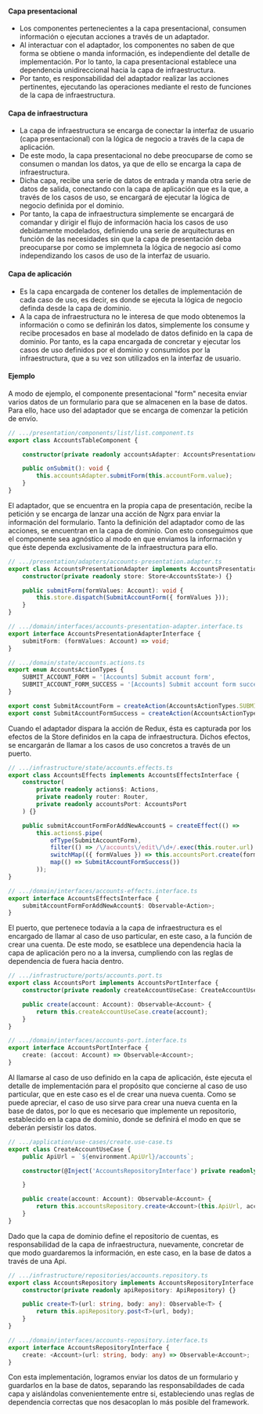 #### Capa presentacional

- Los componentes pertenecientes a la capa presentacional, consumen información o ejecutan acciones a través de un adaptador.
- Al interactuar con el adaptador, los componentes no saben de que forma se obtiene o manda información, es independiente del detalle de implementación. Por lo tanto, la capa presentacional establece una dependencia unidireccional hacia la capa de infraestructura.
- Por tanto, es responsabilidad del adaptador realizar las acciones pertinentes, ejecutando las operaciones mediante el resto de funciones de la capa de infraestructura.


#### Capa de infraestructura

- La capa de infraestructura se encarga de conectar la interfaz de usuario (capa presentacional) con la lógica de negocio a través de la capa de aplicación.
- De este modo, la capa presentacional no debe preocuparse de como se consumen o mandan los datos, ya que de ello se encarga la capa de infraestructura.
- Dicha capa, recibe una serie de datos de entrada y manda otra serie de datos de salida, conectando con la capa de aplicación que es la que, a través de los casos de uso, se encargará de ejecutar la lógica de negocio definida por el dominio.
- Por tanto, la capa de infraestructura simplemente se encargará de comandar y dirigir el flujo de información hacia los casos de uso debidamente modelados, definiendo una serie de arquitecturas en función de las necesidades sin que la capa de presentación deba preocuparse por como se implemneta la lógica de negocio así como independizando los casos de uso de la interfaz de usuario.


#### Capa de aplicación

- Es la capa encargada de contener los detalles de implementación de cada caso de uso, es decir, es donde se ejecuta la lógica de negocio definda desde la capa de dominio.
- A la capa de infraestructura no le interesa de que modo obtenemos la información o como se definirán los datos, simplemente los consume y recibe procesados en base al modelado de datos definido en la capa de dominio. Por tanto, es la capa encargada de concretar y ejecutar los casos de uso definidos por el dominio y consumidos por la infraestructura, que a su vez son utilizados en la interfaz de usuario.


#### Ejemplo

A modo de ejemplo, el componente presentacional "form" necesita enviar varios datos de un formulario para que se almacenen en la base de datos. Para ello, hace uso del adaptador que se encarga de comenzar la petición de envío.

```typescript
// .../presentation/components/list/list.component.ts
export class AccountsTableComponent {

    constructor(private readonly accountsAdapter: AccountsPresentationAdapter) {}

    public onSubmit(): void {
        this.accountsAdapter.submitForm(this.accountForm.value);
    }
}
```

El adaptador, que se encuentra en la propia capa de presentación, recibe la petición y se encarga de lanzar una acción de Ngrx para enviar la información del formulario. Tanto la definición del adaptador como de las acciones, se encuentran en la capa de dominio. Con esto conseguimos que el componente sea agnóstico al modo en que enviamos la información y que éste dependa exclusivamente de la infraestructura para ello.

```typescript
// .../presentation/adapters/accounts-presentation.adapter.ts
export class AccountsPresentationAdapter implements AccountsPresentationAdapterInterface {
    constructor(private readonly store: Store<AccountsState>) {}

    public submitForm(formValues: Account): void {
        this.store.dispatch(SubmitAccountForm({ formValues }));
    }
}

// .../domain/interfaces/accounts-presentation-adapter.interface.ts
export interface AccountsPresentationAdapterInterface {
    submitForm: (formValues: Account) => void;
}

// .../domain/state/accounts.actions.ts
export enum AccountsActionTypes {
    SUBMIT_ACCOUNT_FORM = '[Accounts] Submit account form',
    SUBMIT_ACCOUNT_FORM_SUCCESS = '[Accounts] Submit account form success',
}

export const SubmitAccountForm = createAction(AccountsActionTypes.SUBMIT_ACCOUNT_FORM, props<{ formValues: Account }>());
export const SubmitAccountFormSuccess = createAction(AccountsActionTypes.SUBMIT_ACCOUNT_FORM_SUCCESS);
```

Cuando el adaptador dispara la acción de Redux, ésta es capturada por los efectos de la Store definidos en la capa de infraestructura. Dichos efectos, se encargarán de llamar a los casos de uso concretos a través de un puerto.

```typescript
// .../infrastructure/state/accounts.effects.ts
export class AccountsEffects implements AccountsEffectsInterface {
    constructor(
        private readonly actions$: Actions,
        private readonly router: Router,
        private readonly accountsPort: AccountsPort
    ) {}

    public submitAccountFormForAddNewAccount$ = createEffect(() =>
        this.actions$.pipe(
            ofType(SubmitAccountForm),
            filter(() => /\/accounts\/edit\/\d+/.exec(this.router.url) === null),
            switchMap(({ formValues }) => this.accountsPort.create(formValues)),
            map(() => SubmitAccountFormSuccess())
        ));
}

// .../domain/interfaces/accounts-effects.interface.ts
export interface AccountsEffectsInterface {
    submitAccountFormForAddNewAccount$: Observable<Action>;
}
```

El puerto, que pertenece todavía a la capa de infraestructura es el encargado de llamar al caso de uso particular, en este caso, a la función de crear una cuenta. De este modo, se esatblece una dependencia hacia la capa de aplicación pero no a la inversa, cumpliendo con las reglas de dependencia de fuera hacia dentro.

```typescript
// .../infrastructure/ports/accounts.port.ts
export class AccountsPort implements AccountsPortInterface {
    constructor(private readonly createAccountUseCase: CreateAccountUseCase) {}

    public create(account: Account): Observable<Account> {
        return this.createAccountUseCase.create(account);
    }
}

// .../domain/interfaces/accounts-port.interface.ts
export interface AccountsPortInterface {
    create: (accout: Account) => Observable<Account>;
}

```

Al llamarse al caso de uso definido en la capa de aplicación, éste ejecuta el detalle de implementación para el propósito que concierne al caso de uso particular, que en este caso es el de crear una nueva cuenta. Como se puede apreciar, el caso de uso sirve para crear una nueva cuenta en la base de datos, por lo que es necesario que implemente un repositorio, establecido en la capa de dominio, donde se definirá el modo en que se deberán persistir los datos.

```typescript
// .../application/use-cases/create.use-case.ts
export class CreateAccountUseCase {
    public ApiUrl = `${environment.ApiUrl}/accounts`;

    constructor(@Inject('AccountsRepositoryInterface') private readonly accountsRepository: AccountsRepositoryInterface) {

    }

    public create(account: Account): Observable<Account> {
        return this.accountsRepository.create<Account>(this.ApiUrl, account);
    }
}
```

Dado que la capa de dominio define el repositorio de cuentas, es responsabilidad de la capa de infraestructura, nuevamente, concretar de que modo guardaremos la información, en este caso, en la base de datos a través de una Api.

```typescript
// .../infrastructure/repositories/accounts.repository.ts
export class AccountsRepository implements AccountsRepositoryInterface {
    constructor(private readonly apiRepository: ApiRepository) {}

    public create<T>(url: string, body: any): Observable<T> {
        return this.apiRepository.post<T>(url, body);
    }
}

// .../domain/interfaces/accounts-repository.interface.ts
export interface AccountsRepositoryInterface {
    create: <Account>(url: string, body: any) => Observable<Account>;
}

```

Con esta implementación, logramos enviar los datos de un formulario y guardarlos en la base de datos, separando las responsabildades de cada capa y aislándolas convenientemente entre si, estableciendo unas reglas de dependencia correctas que nos desacoplan lo más posible del framework.